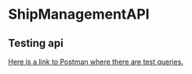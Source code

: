 # ShipManagementAPI

## Testing api

 
[Here is a link to Postman where there are test queries.](https://www.postman.com/prestashop-5660/workspace/navtor/collection/39456743-448943b3-8678-4ea9-ae8f-d73f4dd4ef76?action=share&creator=39456743)